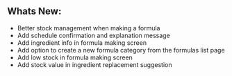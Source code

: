 Whats New:
----------------------
- Better stock management when making a formula
- Add schedule confirmation and explanation message
- Add ingredient info in formula making screen
- Add option to create a new formula category from the formulas list page
- Add low stock in formula making screen
- Add stock value in ingredient replacement suggestion
